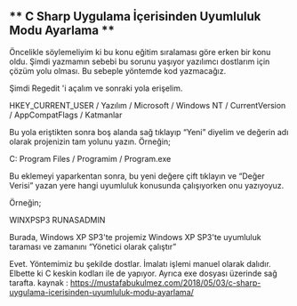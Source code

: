 #                                                                                                                                                                                         ##

## ** C Sharp Uygulama İçerisinden Uyumluluk Modu Ayarlama **                                                                                                                                                                                     

Öncelikle söylemeliyim ki bu konu eğitim sıralaması göre erken bir konu oldu. Şimdi yazmamın sebebi bu sorunu yaşıyor yazılımcı dostlarım için çözüm yolu olması. Bu sebeple yöntemde kod yazmacağız.

Şimdi Regedit 'i açalım ve sonraki yola erişelim.

HKEY_CURRENT_USER / Yazılım / Microsoft / Windows NT / CurrentVersion / AppCompatFlags / Katmanlar

Bu yola eriştikten sonra boş alanda sağ tıklayıp “Yeni” diyelim ve değerin adı olarak projenizin tam yolunu yazın. Örneğin;

C: Program Files / Programim / Program.exe

Bu eklemeyi yaparkentan sonra, bu yeni değere çift tıklayın ve “Değer Verisi” yazan yere hangi uyumluluk konusunda çalışıyorken onu yazıyoyuz.

Örneğin;

WINXPSP3 RUNASADMIN

Burada, Windows XP SP3'te projemiz Windows XP SP3'te uyumluluk taraması ve zamanını “Yönetici olarak çalıştır”

Evet. Yöntemimiz bu şekilde dostlar. İmalatı işlemi manuel olarak dalıdır. Elbette ki C keskin kodları ile de yapıyor. Ayrıca exe dosyası üzerinde sağ tarafta.
kaynak : https://mustafabukulmez.com/2018/05/03/c-sharp-uygulama-icerisinden-uyumluluk-modu-ayarlama/
